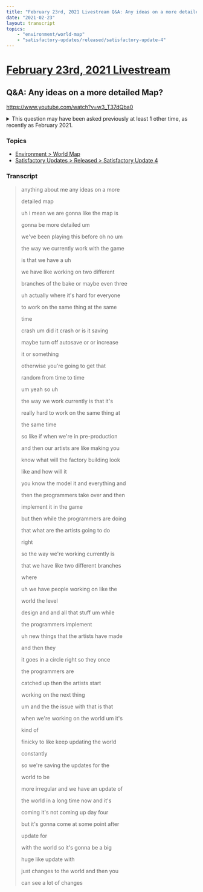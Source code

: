```yaml
---
title: "February 23rd, 2021 Livestream Q&A: Any ideas on a more detailed Map?"
date: "2021-02-23"
layout: transcript
topics:
    - "environment/world-map"
    - "satisfactory-updates/released/satisfactory-update-4"
---
```

# [February 23rd, 2021 Livestream](../2021-02-23.md)
## Q&A: Any ideas on a more detailed Map?
https://www.youtube.com/watch?v=w3_T37dQba0
<details>
<summary>This question may have been asked previously at least 1 other time, as recently as February 2021.</summary>

* [February 9th, 2021 Livestream Q&A: Will Update 4 include Map Updates?](./yt-HoD69Qs7RTU.md) [https://www.youtube.com/watch?v=HoD69Qs7RTU](https://www.youtube.com/watch?v=HoD69Qs7RTU)
</details>


### Topics
* [Environment > World Map](../topics/environment/world-map.md)
* [Satisfactory Updates > Released > Satisfactory Update 4](../topics/satisfactory-updates/released/satisfactory-update-4.md)

### Transcript

> anything about me any ideas on a more
>
> detailed map
>
> uh i mean we are gonna like the map is
>
> gonna be more detailed um
>
> we've been playing this before oh no um
>
> the way we currently work with the game
>
> is that we have a uh
>
> we have like working on two different
>
> branches of the bake or maybe even three
>
> uh actually where it's hard for everyone
>
> to work on the same thing at the same
>
> time
>
> crash um did it crash or is it saving
>
> maybe turn off autosave or or increase
>
> it or something
>
> otherwise you're going to get that
>
> random from time to time
>
> um yeah so uh
>
> the way we work currently is that it's
>
> really hard to work on the same thing at
>
> the same time
>
> so like if when we're in pre-production
>
> and then our artists are like making you
>
> know what will the factory building look
>
> like and how will it
>
> you know the model it and everything and
>
> then the programmers take over and then
>
> implement it in the game
>
> but then while the programmers are doing
>
> that what are the artists going to do
>
> right
>
> so the way we're working currently is
>
> that we have like two different branches
>
> where
>
> uh we have people working on like the
>
> world the level
>
> design and and all that stuff um while
>
> the programmers implement
>
> uh new things that the artists have made
>
> and then they
>
> it goes in a circle right so they once
>
> the programmers are
>
> catched up then the artists start
>
> working on the next thing
>
> um and the the issue with that is that
>
> when we're working on the world um it's
>
> kind of
>
> finicky to like keep updating the world
>
> constantly
>
> so we're saving the updates for the
>
> world to be
>
> more irregular and we have an update of
>
> the world in a long time now and it's
>
> coming it's not coming up day four
>
> but it's gonna come at some point after
>
> update for
>
> with the world so it's gonna be a big
>
> huge like update with
>
> just changes to the world and then you
>
> can see a lot of changes
